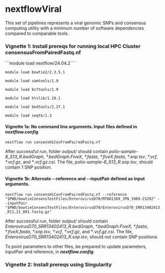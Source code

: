# nextflowViral
This set of pipelines represents a viral genomic SNPs and consensus computing utility with a minimum number of software dependencies compared to comparable tools.

### Vignette 1: Install prereqs for running local HPC Cluster consensusFromPairedFastq.nf

```module load nextflow/24.04.2````

```module load bowtie2/2.3.5.1```

```module load samtools/1.9```

```module load bcftools/1.9```

```module load htslib/1.19.1```

```module load bedtools/2.27.1```

```module load seqtk/1.3```

#### Vignette 1a: No command line arguments. Input files defined in *nextflow.config*

```nextflow run consensHiCovFromPairedFastq.nf```

After successful run, folder *output/* should contain *polio-sample-8_S13_R.bedGraph*, *\*.bedGraph.FiveX*, *\*.fasta*, *\*.fiveX.fasta*, *\*.snp.tsv*, *\*.vcf*, *\*.vcf.gz*, and **\.vcf.gz.csi*. The file, *polio-sample-8_S13_R.snp.tsv*, should contain 1 SNP position. 

#### Vignette 1b: Alternate --reference and --inputPair defined as input arguments.

```nextflow run consensHiCovFromPairedFastq.nf --reference "$PWD/bowtieConsensTestFiles/EnterovirusD70/MT081369_JPN_1989-23292" --inputPair "$PWD/bowtieConsensTestFiles/EnterovirusD70/EnterovirusD70_SRR13402413_R{1,2}_001.fastq.gz"```

After successful run, folder *output/* should contain *EnterovirusD70_SRR13402413_R.bedGraph*, *\*.bedGraph.FiveX*, *\*.fasta*, *\*.fiveX.fasta*, *\*.snp.tsv*, *\*.vcf*, *\*.vcf.gz*, and **\.vcf.gz.csi*. The file, *EnterovirusD70_SRR13402413_R.snp.tsv*, should not contain SNP positions. 

To point parameters to other files, be prepared to update parameters, inputPair and reference, in ***nextflow.config***.

### Vignette 2: Install prereqs using Singularity


